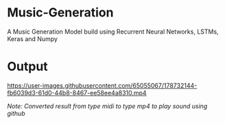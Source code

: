 # Music-Generation
A Music Generation Model build using Recurrent Neural Networks, LSTMs, Keras and Numpy

# Output
https://user-images.githubusercontent.com/65055067/178732144-fb6039d3-61d0-44b8-8467-ee58ee4a8310.mp4
<!-- <a href = "" target = "_blank"><h3>♫ Listen</h3></a> -->
<i>Note: Converted result from type midi to type mp4 to play sound using github</i>
